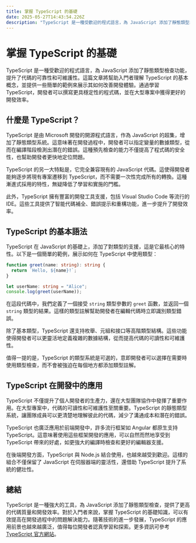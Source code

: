 ```yaml
---
title: 掌握 TypeScript 的基礎
date: 2025-05-27T14:43:54.226Z
description: "TypeScript 是一種受歡迎的程式語言，為 JavaScript 添加了靜態類型檢查功能，提升了代碼的可靠性和可維護性。這篇文章將幫助入門者理解 TypeScript 的基本概念，並提供一些簡單的範例來展示其如何改善開發體驗。通過學習 TypeScript，開發者可以撰寫更具穩定性的程式碼，並在大型專案中獲得更好的開發效率。"
---
```


# 掌握 TypeScript 的基礎

TypeScript 是一種受歡迎的程式語言，為 JavaScript 添加了靜態類型檢查功能，提升了代碼的可靠性和可維護性。這篇文章將幫助入門者理解 TypeScript 的基本概念，並提供一些簡單的範例來展示其如何改善開發體驗。通過學習 TypeScript，開發者可以撰寫更具穩定性的程式碼，並在大型專案中獲得更好的開發效率。

## 什麼是 TypeScript？

TypeScript 是由 Microsoft 開發的開源程式語言，作為 JavaScript 的超集，增加了靜態類型系統。這意味著在開發過程中，開發者可以指定變量的數據類型，從而在編譯階段檢測出潛在的錯誤。這種預先檢查的能力不僅提高了程式碼的安全性，也幫助開發者更快地定位問題。

TypeScript 的另一大特點是，它完全兼容現有的 JavaScript 代碼。這使得開發者能夠逐步將現有專案遷移到 TypeScript，而不需要一次性完成所有的轉換。這種漸進式採用的特性，無疑降低了學習和實施的門檻。

此外，TypeScript 擁有豐富的開發工具支援，包括 Visual Studio Code 等流行的 IDE。這些工具提供了智能代碼補全、錯誤提示和重構功能，進一步提升了開發效率。

## TypeScript 的基本語法

TypeScript 在 JavaScript 的基礎上，添加了對類型的支援，這是它最核心的特性。以下是一個簡單的範例，展示如何在 TypeScript 中使用類型：

```typescript
function greet(name: string): string {
  return `Hello, ${name}!`;
}

let userName: string = "Alice";
console.log(greet(userName));
```

在這段代碼中，我們定義了一個接受 `string` 類型參數的 `greet` 函數，並返回一個 `string` 類型的結果。這樣的類型註解幫助開發者在編輯代碼時立即識別類型錯誤。

除了基本類型，TypeScript 還支持枚舉、元組和接口等高階類型結構。這些功能使得開發者可以更靈活地定義複雜的數據結構，從而提高代碼的可讀性和可維護性。

值得一提的是，TypeScript 的類型系統是可選的，意即開發者可以選擇在需要時使用類型檢查，而不會被強迫在每個地方都添加類型註解。

## TypeScript 在開發中的應用

TypeScript 不僅提升了個人開發者的生產力，還在大型團隊協作中發揮了重要作用。在大型專案中，代碼的可讀性和可維護性至關重要。TypeScript 的靜態類型系統，讓團隊成員可以更清楚地理解彼此的代碼，減少了溝通成本和潛在的錯誤。

TypeScript 也廣泛應用於前端開發中，許多流行框架如 Angular 都原生支持 TypeScript。這意味著使用這些框架開發的應用，可以自然而然地享受到 TypeScript 帶來的好處，如更強大的編譯時檢查和更好的編輯器支援。

在後端開發方面，TypeScript 與 Node.js 結合使用，也越來越受到歡迎。這樣的組合不僅保留了 JavaScript 在伺服器端的靈活性，還借助 TypeScript 提升了系統的健壯性。

## 總結

TypeScript 是一種強大的工具，為 JavaScript 添加了靜態類型檢查，提供了更高的代碼質量和開發效率。對於入門者來說，掌握 TypeScript 的基礎知識，可以有效提高在開發過程中的問題解決能力。隨著技術的進一步發展，TypeScript 的應用前景也越來越廣泛，值得每位開發者認真學習和探索。更多資訊可參考 [TypeScript 官方網站](https://www.typescriptlang.org/)。